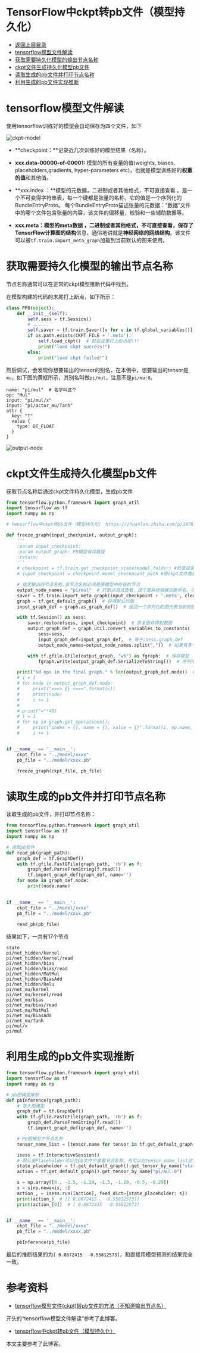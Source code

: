 # TensorFlow中ckpt转pb文件（模型持久化）

* [返回上层目录](../tools.md)
* [tensorflow模型文件解读](#tensorflow模型文件解读)
* [获取需要持久化模型的输出节点名称](#获取需要持久化模型的输出节点名称)
* [ckpt文件生成持久化模型pb文件](#ckpt文件生成持久化模型pb文件)
* [读取生成的pb文件并打印节点名称](#读取生成的pb文件并打印节点名称)
* [利用生成的pb文件实现推断](#利用生成的pb文件实现推断)



# tensorflow模型文件解读

使用tensorflow训练好的模型会自动保存为四个文件，如下

![ckpt-model](pic/ckpt-model.png)

* **checkpoint：**记录近几次训练好的模型结果（名称）。

* **xxx.data-00000-of-00001:** 模型的所有变量的值(weights, biases, placeholders,gradients, hyper-parameters etc)，也就是模型训练好的**权重的值**和其他值。

* **xxx.index ：**模型的元数据，二进制或者其他格式，不可直接查看 。是一个不可变得字符串表，每一个键都是张量的名称，它的值是一个序列化的BundleEntryProto。 每个BundleEntryProto描述张量的元数据：“数据”文件中的哪个文件包含张量的内容，该文件的偏移量，校验和一些辅助数据等。

* **xxx.meta：**模型的meta数据 ，二进制或者其他格式，不可直接查看，保存了TensorFlow**计算图的结构**信息，通俗地讲就是**神经网络的网络结构**。该文件可以被`tf.train.import_meta_graph`加载到当前默认的图来使用。

# 获取需要持久化模型的输出节点名称

节点名称通常可以在正常的ckpt模型推断代码中找到。

在模型构建的代码的末尾打上断点，如下所示：

```python
class PPO(object):
    def __init__(self):
        self.sess = tf.Session()
        # ......
        self.saver = tf.train.Saver([v for v in tf.global_variables()], max_to_keep=3)
        if os.path.exists(CKPT_FILE + '.meta'):
            self.load_ckpt()  # 就在这里打上断点吧!!!
            print("load ckpt success!")
        else:
            print("load ckpt failed!")
```

然后调试，会发现你想要输出的tensor的别名，在本例中，想要输出的tensor是`mu`，如下图的黄框所示，其别名叫做`pi/mul`，注意不是`pi/mu:0`。

```shell
name: "pi/mul"  # 名字叫这个
op: "Mul"
input: "pi/mul/x"
input: "pi/actor_mu/Tanh"
attr {
  key: "T"
  value {
    type: DT_FLOAT
  }
}
```

![output-node](pic/output-node.png)

# ckpt文件生成持久化模型pb文件

获取节点名称后通过ckpt文件持久化模型，生成pb文件

```python
from tensorflow.python.framework import graph_util
import tensorflow as tf
import numpy as np

# tensorflow中ckpt转pb文件（模型持久化） https://zhuanlan.zhihu.com/p/147658249

def freeze_graph(input_checkpoint, output_graph):
    '''
    :param input_checkpoint:
    :param output_graph: PB模型保存路径
    :return:
    '''
    # checkpoint = tf.train.get_checkpoint_state(model_folder) #检查目录下ckpt文件状态是否可用
    # input_checkpoint = checkpoint.model_checkpoint_path #得ckpt文件路径

    # 指定输出的节点名称,该节点名称必须是原模型中存在的节点
    output_node_names = "pi/mul"  # 打断点调试查看，这个是系统根据功能命名，不是你自己设置的name=xxx的名字
    saver = tf.train.import_meta_graph(input_checkpoint + '.meta', clear_devices=True)
    graph = tf.get_default_graph()  # 获得默认的图
    input_graph_def = graph.as_graph_def()  # 返回一个序列化的图代表当前的图

    with tf.Session() as sess:
        saver.restore(sess, input_checkpoint)  # 恢复图并得到数据
        output_graph_def = graph_util.convert_variables_to_constants(  # 模型持久化，将变量值固定
            sess=sess,
            input_graph_def=input_graph_def,  # 等于:sess.graph_def
            output_node_names=output_node_names.split(","))  # 如果有多个输出节点，以逗号隔开

        with tf.gfile.GFile(output_graph, "wb") as fgraph:  # 保存模型
            fgraph.write(output_graph_def.SerializeToString())  # 序列化输出

    print("%d ops in the final graph." % len(output_graph_def.node))  # 得到当前图有几个操作节点
    # i = 1
    # for node in output_graph_def.node:
    #     print("===> {} <===".format(i))
    #     print(node)
    #     i += 1
    #
    # print("="*40)
    # i = 1
    # for op in graph.get_operations():
    #     print("index = {}, name = {}, value = {}".format(i, op.name, op.values()))
    #     i += 1


if __name__ == '__main__':
    ckpt_file = "../model/xxxx"
    pb_file = "../model/xxxx.pb"

    freeze_graph(ckpt_file, pb_file)
```

# 读取生成的pb文件并打印节点名称

读取生成的pb文件，并打印节点名称：

```python
from tensorflow.python.framework import graph_util
import tensorflow as tf
import numpy as np

# 读取pb文件
def read_pb(graph_path):
    graph_def = tf.GraphDef()
    with tf.gfile.FastGFile(graph_path, 'rb') as f:
        graph_def.ParseFromString(f.read())
        tf.import_graph_def(graph_def, name='')
    for node in graph_def.node:
        print(node.name)

        
if __name__ == '__main__':
    ckpt_file = "../model/xxxx"
    pb_file = "../model/xxxx.pb"
    
    read_pb(pb_file)
```

结果如下，一共有17个节点

```shell
state
pi/net_hidden/kernel
pi/net_hidden/kernel/read
pi/net_hidden/bias
pi/net_hidden/bias/read
pi/net_hidden/MatMul
pi/net_hidden/BiasAdd
pi/net_hidden/Relu
pi/net_mu/kernel
pi/net_mu/kernel/read
pi/net_mu/bias
pi/net_mu/bias/read
pi/net_mu/MatMul
pi/net_mu/BiasAdd
pi/net_mu/Tanh
pi/mul/x
pi/mul
```

# 利用生成的pb文件实现推断

```python
from tensorflow.python.framework import graph_util
import tensorflow as tf
import numpy as np

# pb图模型推断
def pbInference(graph_path):
    # 导入图模型
    graph_def = tf.GraphDef()
    with tf.gfile.FastGFile(graph_path, 'rb') as f:
        graph_def.ParseFromString(f.read())
        tf.import_graph_def(graph_def, name='')

    # PB图模型中节点名称
    tensor_name_list = [tensor.name for tensor in tf.get_default_graph().as_graph_def().node]

    isess = tf.InteractiveSession()
    # 默认是Placeholder可以在pb文件中查看节点名称，也可以在tensor_name_list这个变量中查看
    state_placeholder = tf.get_default_graph().get_tensor_by_name("state:0")
    action = tf.get_default_graph().get_tensor_by_name("pi/mul:0")

    s = np.array([0., -1.5, -1.29, -1.5, -1.29, -0.5, -0.29])
    s = s[np.newaxis, :]
    action_, = isess.run([action], feed_dict={state_placeholder: s})
    print(action_)  # [[ 0.8672415 , -0.55812573]]
    print(action_[0])  # [ 0.8672415  -0.55812573]


if __name__ == '__main__':
    ckpt_file = "../model/xxxx"
    pb_file = "../model/xxxx.pb"

    pbInference(pb_file)
```

最后的推断结果的为`[ 0.8672415  -0.55812573]`，和直接用模型预测的结果完全一致。

# 参考资料

* [tensorflow模型文件(ckpt)转pb文件的方法（不知道输出节点名）](http://www.kaotop.com/it/19844.html)

开头的“tensorflow模型文件解读”参考了此博客。

* [tensorflow中ckpt转pb文件（模型持久化）](https://zhuanlan.zhihu.com/p/147658249)

本文主要参考了此博客。

